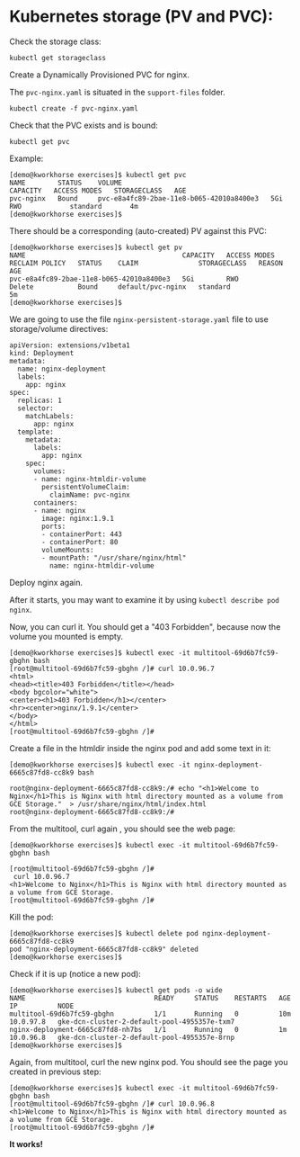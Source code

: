 # Kubernetes storage (PV and PVC):

Check the storage class:
```
kubectl get storageclass
```

Create a Dynamically Provisioned PVC for nginx. 

The `pvc-nginx.yaml` is situated in the `support-files` folder.
```
kubectl create -f pvc-nginx.yaml
```

Check that the PVC exists and is bound:
```
kubectl get pvc
```

Example:
```
[demo@kworkhorse exercises]$ kubectl get pvc
NAME        STATUS    VOLUME                                     CAPACITY   ACCESS MODES   STORAGECLASS   AGE
pvc-nginx   Bound     pvc-e8a4fc89-2bae-11e8-b065-42010a8400e3   5Gi        RWO            standard       4m
[demo@kworkhorse exercises]$
```

There should be a corresponding (auto-created) PV against this PVC:
```
[demo@kworkhorse exercises]$ kubectl get pv
NAME                                       CAPACITY   ACCESS MODES   RECLAIM POLICY   STATUS    CLAIM               STORAGECLASS   REASON    AGE
pvc-e8a4fc89-2bae-11e8-b065-42010a8400e3   5Gi        RWO            Delete           Bound     default/pvc-nginx   standard                 5m
[demo@kworkhorse exercises]$ 
```


We are going to use the file `nginx-persistent-storage.yaml` file to use storage/volume directives:
```
apiVersion: extensions/v1beta1
kind: Deployment
metadata:
  name: nginx-deployment
  labels:
    app: nginx
spec:
  replicas: 1
  selector:
    matchLabels:
      app: nginx
  template:
    metadata:
      labels:
        app: nginx
    spec:
      volumes:
      - name: nginx-htmldir-volume
        persistentVolumeClaim:
          claimName: pvc-nginx
      containers:
      - name: nginx
        image: nginx:1.9.1
        ports:
        - containerPort: 443
        - containerPort: 80
        volumeMounts:
        - mountPath: "/usr/share/nginx/html"
          name: nginx-htmldir-volume
```

Deploy nginx again. 

After it starts, you may want to examine it by using `kubectl describe pod nginx`.


Now, you can curl it. You should get a "403 Forbidden", because now the volume you mounted is empty.

```
[demo@kworkhorse exercises]$ kubectl exec -it multitool-69d6b7fc59-gbghn bash
[root@multitool-69d6b7fc59-gbghn /]# curl 10.0.96.7
<html>
<head><title>403 Forbidden</title></head>
<body bgcolor="white">
<center><h1>403 Forbidden</h1></center>
<hr><center>nginx/1.9.1</center>
</body>
</html>
[root@multitool-69d6b7fc59-gbghn /]# 
```

Create a file in the htmldir inside the nginx pod and add some text in it:

```
[demo@kworkhorse exercises]$ kubectl exec -it nginx-deployment-6665c87fd8-cc8k9 bash

root@nginx-deployment-6665c87fd8-cc8k9:/# echo "<h1>Welcome to Nginx</h1>This is Nginx with html directory mounted as a volume from GCE Storage."  > /usr/share/nginx/html/index.html
root@nginx-deployment-6665c87fd8-cc8k9:/#
```

From the multitool, curl again , you should see the web page:
```
[demo@kworkhorse exercises]$ kubectl exec -it multitool-69d6b7fc59-gbghn bash

[root@multitool-69d6b7fc59-gbghn /]#
 curl 10.0.96.7
<h1>Welcome to Nginx</h1>This is Nginx with html directory mounted as a volume from GCE Storage.
[root@multitool-69d6b7fc59-gbghn /]#
```

Kill the pod:
```
[demo@kworkhorse exercises]$ kubectl delete pod nginx-deployment-6665c87fd8-cc8k9
pod "nginx-deployment-6665c87fd8-cc8k9" deleted
[demo@kworkhorse exercises]$ 
```

Check if it is up (notice a new pod):
```
[demo@kworkhorse exercises]$ kubectl get pods -o wide
NAME                                READY     STATUS    RESTARTS   AGE       IP          NODE
multitool-69d6b7fc59-gbghn          1/1       Running   0          10m       10.0.97.8   gke-dcn-cluster-2-default-pool-4955357e-txm7
nginx-deployment-6665c87fd8-nh7bs   1/1       Running   0          1m        10.0.96.8   gke-dcn-cluster-2-default-pool-4955357e-8rnp
[demo@kworkhorse exercises]$
```

Again, from multitool, curl the new nginx pod. You should see the page you created in previous step:
```
[demo@kworkhorse exercises]$ kubectl exec -it multitool-69d6b7fc59-gbghn bash
[root@multitool-69d6b7fc59-gbghn /]# curl 10.0.96.8
<h1>Welcome to Nginx</h1>This is Nginx with html directory mounted as a volume from GCE Storage.
[root@multitool-69d6b7fc59-gbghn /]# 
```

**It works!**

